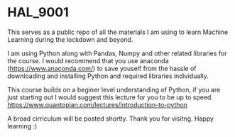 # HAL_9001
This serves as a public repo of all the materials I am using to learn Machine Learning during the lockdown and beyond.

I am using Python along with Pandas, Numpy and other related libraries for the course. 
I would recommend that you use anaconda (https://www.anaconda.com/) to save youself from the hassle of downloading and installing Python and required libraries individually.

This course builds on a beginer level understanding of Python, if you are just starting out I would suggest this lecture for you  to be up to speed. https://www.quantopian.com/lectures/introduction-to-python

A broad  cirriculum will be posted shortly.
Thank you for visitng. Happy learning :)
